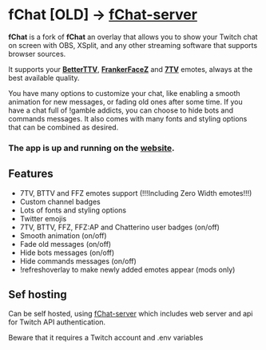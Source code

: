 # fChat [OLD] -> [fChat-server](https://github.com/Fedot-Compot/fChat-server)

**fChat** is a fork of **fChat** an overlay that allows you to show your Twitch chat on screen with OBS, XSplit, and any other streaming software that supports browser sources.

It supports your [**BetterTTV**](https://betterttv.com/), [**FrankerFaceZ**](https://www.frankerfacez.com/) and [**7TV**](https://7tv.app/) emotes, always at the best available quality.

You have many options to customize your chat, like enabling a smooth animation for new messages, or fading old ones after some time.
If you have a chat full of !gamble addicts, you can choose to hide bots and commands messages.
It also comes with many fonts and styling options that can be combined as desired.

### The app is up and running on the [**website**](https://fchat.frodoshur.net/).

## Features

- 7TV, BTTV and FFZ emotes support (!!!Including Zero Width emotes!!!)
- Custom channel badges
- Lots of fonts and styling options
- Twitter emojis
- 7TV, BTTV, FFZ, FFZ:AP and Chatterino user badges (on/off)
- Smooth animation (on/off)
- Fade old messages (on/off)
- Hide bots messages (on/off)
- Hide commands messages (on/off)
- !refreshoverlay to make newly added emotes appear (mods only)

## Sef hosting

Can be self hosted, using [fChat-server](https://github.com/Fedot-Compot/fChat-server) which includes web server and api for Twitch API authentication.

Beware that it requires a Twitch account and .env variables
